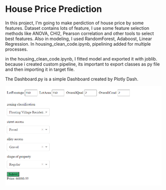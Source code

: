 # House Price Prediction

In this project, I'm going to make perdiction of house price by some features. Dataset contains lots of feature, I use some feature selection methods like ANOVA, CHI2, Pearson correlation and other tools to select best features. Also in modeling, I used RandomForest, Adaboost, Linear Regression.
In housing_clean_code.ipynb, pipelining added for multiple processes.

in the housing_clean_code.ipynb, I fitted model and exported it with joblib. because i created custom pipeline, its important to export classes as py file and then importing it in target file.

The Dashboard.py is a simple Dashboard created by Plotly Dash.

![](dashboard.PNG)